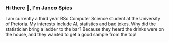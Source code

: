 ### Hi there 👋, I'm Janco Spies
I am currently a third year BSc Computer Science student at the University of Pretoria. My interests include AI, statistics and bad jokes.
Why did the statistician bring a ladder to the bar?
Because they heard the drinks were on the house, and they wanted to get a good sample from the top!


<!--
**JanSpies82/JanSpies82** is a ✨ _special_ ✨ repository because its `README.md` (this file) appears on your GitHub profile.

Here are some ideas to get you started:

- 🔭 I’m currently working on ...
- 🌱 I’m currently learning ...
- 👯 I’m looking to collaborate on ...
- 🤔 I’m looking for help with ...
- 💬 Ask me about ...
- 📫 How to reach me: ...
- 😄 Pronouns: ...
- ⚡ Fun fact: ...
-->
